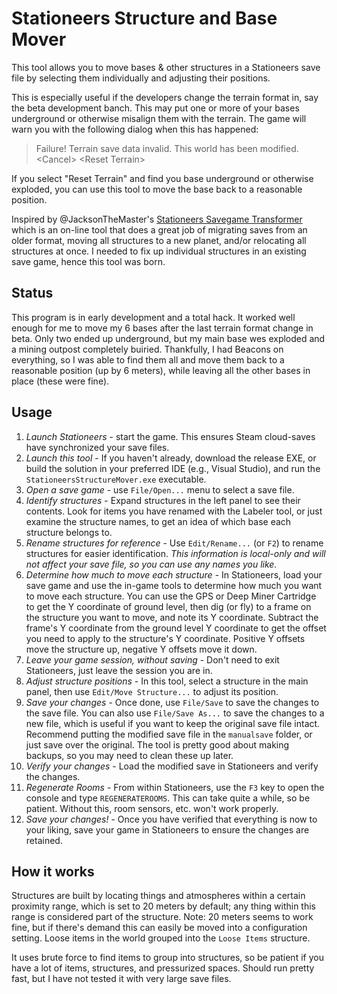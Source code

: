 # Stationeers Structure and Base Mover

This tool allows you to move bases & other structures in a Stationeers save
file by selecting them individually and adjusting their positions.

This is especially useful if the developers change the terrain format in, say
the beta development banch.  This may put one or more of your  bases
underground or otherwise misalign them with the terrain.  The game will warn
you with the following dialog when this has happened:

> Failure!
> Terrain save data invalid.  This world has been modified.
> &lt;Cancel&gt; &lt;Reset Terrain&gt;

If you select "Reset Terrain" and find you base underground or otherwise
exploded, you can use this tool to move the base back to a reasonable
position.

Inspired by @JacksonTheMaster's [Stationeers Savegame Transformer](https://sst.jxsn.dev/)
which is an on-line tool that does a great job of migrating saves from an older format,
moving all structures to a new planet, and/or relocating all structures at once.  I needed
to fix up individual structures in an existing save game, hence this tool was born.

## Status

This program is in early development and a total hack.  It worked well enough
for me to move my 6 bases after the last terrain format change in beta.  Only
two ended up underground, but my main base wes exploded and a mining outpost
completely buiried.  Thankfully, I had Beacons on everything, so I was able to
find them all and move them back to a reasonable position (up by 6 meters),
while leaving all the other bases in place (these were fine).

## Usage
1. *Launch Stationeers* - start the game.  This ensures Steam cloud-saves
   have synchronized your save files.
1. *Launch this tool* - If you haven't already, download the release EXE,
   or build the solution in your preferred IDE (e.g., Visual Studio),
   and run the `StationeersStructureMover.exe` executable.
1. *Open a save game* - use `File/Open...` menu to select a save file.
1. *Identify structures* - Expand structures in the left panel to see
   their contents.  Look for items you have renamed with the Labeler tool,
   or just examine the structure names, to get an idea of which base each
   structure belongs to.
1. *Rename structures for reference* - Use `Edit/Rename...` (or `F2`) to
   rename structures for easier identification.  _This information is
   local-only and will not affect your save file, so you can use any names
   you like._
1. *Determine how much to move each structure* - In Stationeers, load your
   save game and use the in-game tools to determine how much you want to
   move each structure.  You can use the GPS or Deep Miner Cartridge to
   get the Y coordinate of ground level, then dig (or fly) to a frame on
   the structure you want to move, and note its Y coordinate.  Subtract
   the frame's Y coordinate from the ground level Y coordinate to get the
   offset you need to apply to the structure's Y coordinate.  Positive
   Y offsets move the structure up, negative Y offsets move it down.
1. *Leave your game session, _without saving_* - Don't need to exit
   Stationeers, just leave the session you are in.
1. *Adjust structure positions* - In this tool, select a structure in the
   main panel, then use `Edit/Move Structure...` to adjust
   its position.
1. *Save your changes* - Once done, use `File/Save` to save the changes to the
   save file.  You can also use `File/Save As...` to save the changes to a new
   file, which is useful if you want to keep the original save file intact.
   Recommend putting the modified save file in the `manualsave` folder, or
   just save over the original.  The tool is pretty good about making backups,
   so you may need to clean these up later.
1. *Verify your changes* - Load the modified save in Stationeers and
   verify the changes.
1. *Regenerate Rooms* - From within Stationeers, use the `F3` key to open
   the console and type `REGENERATEROOMS`.  This can take quite a while,
   so be patient.  Without this, room sensors, etc. won't work properly.
1. *Save your changes!* - Once you have verified that everything is now
   to your liking, save your game in Stationeers to ensure the changes are
   retained.

## How it works

Structures are built by locating things and atmospheres
within a certain proximity range, which is set to 20 meters by default; any
thing within this range is considered part of the structure.  Note: 20 meters
seems to work fine, but if there's demand this can easily be moved into a
configuration setting.  Loose items in the world grouped into the `Loose
Items` structure.

It uses brute force to find items to group into structures, so be
patient if you have a lot of items, structures, and pressurized spaces.
Should run pretty fast, but I have not tested it with very large save files.

